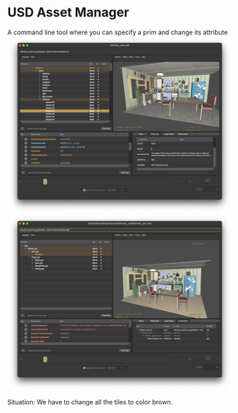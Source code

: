 # USD Asset Manager 

A command line tool where you can specify a prim and change its attribute 
![before](https://github.com/jinhgkim/usdinfo/blob/master/img/before.png)
![after](https://github.com/jinhgkim/usdinfo/blob/master/img/after.png)

Situation:
We have to change all the tiles to color brown.



